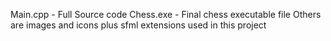 Main.cpp - Full Source code
Chess.exe - Final chess executable file
Others are images and icons plus sfml extensions used in this project
